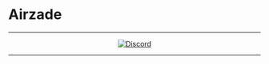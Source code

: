 # Airzade
---
<div align="center">
  	<a href="https://dc.airzade.de">
		<img alt="Discord" src="https://img.shields.io/discord/986611039221207121?label=German%20Discord&logo=Discord&style=plastic">
	</a>
</div>

---
